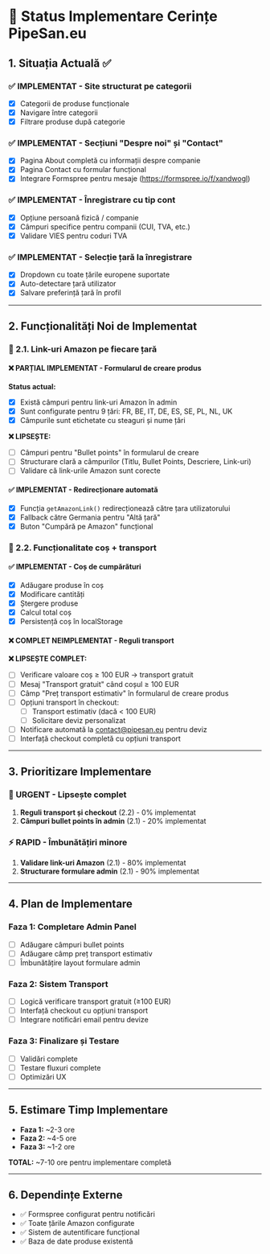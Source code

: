 # 📑 Status Implementare Cerințe PipeSan.eu

## 1. Situația Actuală ✅

### ✅ IMPLEMENTAT - Site structurat pe categorii
- [x] Categorii de produse funcționale
- [x] Navigare între categorii
- [x] Filtrare produse după categorie

### ✅ IMPLEMENTAT - Secțiuni "Despre noi" și "Contact"
- [x] Pagina About completă cu informații despre companie
- [x] Pagina Contact cu formular funcțional
- [x] Integrare Formspree pentru mesaje (https://formspree.io/f/xandwogl)

### ✅ IMPLEMENTAT - Înregistrare cu tip cont
- [x] Opțiune persoană fizică / companie
- [x] Câmpuri specifice pentru companii (CUI, TVA, etc.)
- [x] Validare VIES pentru coduri TVA

### ✅ IMPLEMENTAT - Selecție țară la înregistrare
- [x] Dropdown cu toate țările europene suportate
- [x] Auto-detectare țară utilizator
- [x] Salvare preferință țară în profil

---

## 2. Funcționalități Noi de Implementat

### 🔹 2.1. Link-uri Amazon pe fiecare țară

#### ❌ PARȚIAL IMPLEMENTAT - Formularul de creare produs
**Status actual:**
- [x] Există câmpuri pentru link-uri Amazon în admin
- [x] Sunt configurate pentru 9 țări: FR, BE, IT, DE, ES, SE, PL, NL, UK
- [x] Câmpurile sunt etichetate cu steaguri și nume țări

**❌ LIPSEȘTE:**
- [ ] Câmpuri pentru "Bullet points" în formularul de creare
- [ ] Structurare clară a câmpurilor (Titlu, Bullet Points, Descriere, Link-uri)
- [ ] Validare că link-urile Amazon sunt corecte

#### ✅ IMPLEMENTAT - Redirecționare automată
- [x] Funcția `getAmazonLink()` redirecționează către țara utilizatorului
- [x] Fallback către Germania pentru "Altă țară"
- [x] Buton "Cumpără pe Amazon" funcțional

### 🔹 2.2. Funcționalitate coș + transport

#### ✅ IMPLEMENTAT - Coș de cumpărături
- [x] Adăugare produse în coș
- [x] Modificare cantități
- [x] Ștergere produse
- [x] Calcul total coș
- [x] Persistență coș în localStorage

#### ❌ COMPLET NEIMPLEMENTAT - Reguli transport
**❌ LIPSEȘTE COMPLET:**
- [ ] Verificare valoare coș ≥ 100 EUR → transport gratuit
- [ ] Mesaj "Transport gratuit" când coșul ≥ 100 EUR
- [ ] Câmp "Preț transport estimativ" în formularul de creare produs
- [ ] Opțiuni transport în checkout:
  - [ ] Transport estimativ (dacă < 100 EUR)
  - [ ] Solicitare deviz personalizat
- [ ] Notificare automată la contact@pipesan.eu pentru deviz
- [ ] Interfață checkout completă cu opțiuni transport

---

## 3. Prioritizare Implementare

### 🚨 URGENT - Lipsește complet
1. **Reguli transport și checkout** (2.2) - 0% implementat
2. **Câmpuri bullet points în admin** (2.1) - 20% implementat

### ⚡ RAPID - Îmbunătățiri minore
1. **Validare link-uri Amazon** (2.1) - 80% implementat
2. **Structurare formulare admin** (2.1) - 90% implementat

---

## 4. Plan de Implementare

### Faza 1: Completare Admin Panel
- [ ] Adăugare câmpuri bullet points
- [ ] Adăugare câmp preț transport estimativ
- [ ] Îmbunătățire layout formulare admin

### Faza 2: Sistem Transport
- [ ] Logică verificare transport gratuit (≥100 EUR)
- [ ] Interfață checkout cu opțiuni transport
- [ ] Integrare notificări email pentru devize

### Faza 3: Finalizare și Testare
- [ ] Validări complete
- [ ] Testare fluxuri complete
- [ ] Optimizări UX

---

## 5. Estimare Timp Implementare

- **Faza 1:** ~2-3 ore
- **Faza 2:** ~4-5 ore  
- **Faza 3:** ~1-2 ore

**TOTAL:** ~7-10 ore pentru implementare completă

---

## 6. Dependințe Externe

- ✅ Formspree configurat pentru notificări
- ✅ Toate țările Amazon configurate
- ✅ Sistem de autentificare funcțional
- ✅ Baza de date produse existentă
